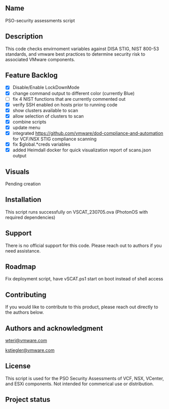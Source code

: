 ## Name
PSO-security assessments script

## Description
This code checks envirnoment variables against DISA STIG, NIST 800-53 standards, and vmware best practices to determine security risk to associated VMware components. 

## Feature Backlog
- [x] Disable/Enable LockDownMode 
- [x] change command output to different color (currently Blue)
- [ ] fix 4 NIST functions that are currently commented out
- [x] verify SSH enabled on hosts prior to running code
- [X] show clusters available to scan
- [X] allow selection of clusters to scan
- [X] combine scripts
- [X] update menu 
- [X] integrated https://github.com/vmware/dod-compliance-and-automation for VCF/NSX STIG compliance scanning
- [X] fix $global.*creds variables 
- [X] added Heimdall docker for quick visualization report of scans.json output 

## Visuals
Pending creation

## Installation
This script runs successfully on VSCAT_230705.ova (PhotonOS with required dependencies)

## Support
There is no official support for this code. Please reach out to authors if you need assistance.

## Roadmap
Fix deployment script, have vSCAT.ps1 start on boot instead of shell access

## Contributing
If you would like to contribute to this product, please reach out directly to the authors below. 

## Authors and acknowledgment
wteri@vmware.com

kstiegler@vmware.com

## License
This script is used for the PSO Security Assessments of VCF, NSX, VCenter, and ESXi components. Not intended for commerical use or distribution. 

## Project status

